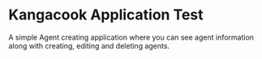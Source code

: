 # Kangacook Application Test
A simple Agent creating application where you can see agent information along with creating, editing and deleting agents.
